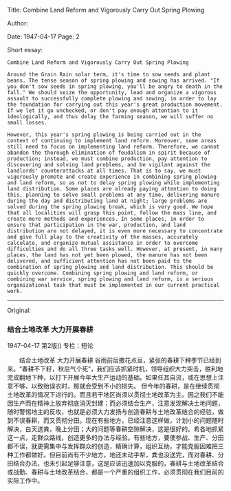 Title: Combine Land Reform and Vigorously Carry Out Spring Plowing

Author:

Date: 1947-04-17
Page: 2

Short essay:

    Combine Land Reform and Vigorously Carry Out Spring Plowing

    Around the Grain Rain solar term, it's time to sow seeds and plant beans. The tense season of spring plowing and sowing has arrived. "If you don't sow seeds in spring plowing, you'll be angry to death in the fall." We should seize the opportunity, lead and organize a vigorous assault to successfully complete plowing and sowing, in order to lay the foundation for carrying out this year's great production movement. If we let it go unchecked, or don't pay enough attention to it ideologically, and thus delay the farming season, we will suffer no small losses.

    However, this year's spring plowing is being carried out in the context of continuing to implement land reform. Moreover, some areas still need to focus on implementing land reform. Therefore, we cannot abandon the thorough elimination of feudalism in spirit because of production; instead, we must combine production, pay attention to discovering and solving land problems, and be vigilant against the landlords' counterattacks at all times. That is to say, we must vigorously promote and create experience in combining spring plowing and land reform, so as not to delay spring plowing while implementing land distribution. Some places are already paying attention to doing this, planning to solve small problems at any time, delivering manure during the day and distributing land at night; large problems are solved during the spring plowing break, which is very good. We hope that all localities will grasp this point, follow the mass line, and create more methods and experiences. In some places, in order to ensure that participation in the war, production, and land distribution are not delayed, it is even more necessary to concentrate and give full play to the creativity of the masses, accurately calculate, and organize mutual assistance in order to overcome difficulties and do all three tasks well. However, at present, in many places, the land has not yet been plowed, the manure has not been delivered, and sufficient attention has not been paid to the combination of spring plowing and land distribution. This should be quickly overcome. Combining spring plowing and land reform, or combining war service, spring plowing and land reform, is a serious organizational task that must be implemented in our current practical work.



<hr /> 

Original: 


### 结合土地改革  大力开展春耕

1947-04-17
第2版()
专栏：短论

　　结合土地改革
    大力开展春耕
    谷雨前后撒花点豆，紧张的春耕下种季节已经到来。“春耕不下籽，秋后气个死”，我们应该抓紧时机，领导组织大力突击，胜利地完成翻地下种，以打下开展今年大生产运动的基础。如果任其自流，或在思想上注意不够，以致贻误农时，那就会受到不小的损失。
    但今年的春耕，是在继续贯彻土地改革的情况下进行的。而且若干地区尚须以贯彻土地改革为主。因之我们不能因生产而在精神上放弃彻底消灭封建；而必须结合生产，注意发现解决土地问题，随时警惕地主的反攻，也就是必须大力发扬与创造春耕与土地改革结合的经验，做到不误春耕，而又贯彻分田。现在有些地方，已经注意这样做，计划小的问题随时解决，白天送粪，晚上分田；大的问题等春耕空隙解决，这是很好的。希各地抓紧这一点，走群众路线，创造更多的办法与经验。有些地方，要使参战、生产、分田都不误，就更需集中与发挥群众的创造，精确计算，组织互助，才能克服因难把三种工作都做好。但目前尚有不少地方，地还未动手犁，粪也没送完，而对春耕、分田结合办法，也未引起足够注意，这是应该迅速加以克服的，春耕与土地改革结合或战勤、春耕与土地改革结合，都是一个严重的组织工作，必须贯彻在我们目前的实际工作中。
